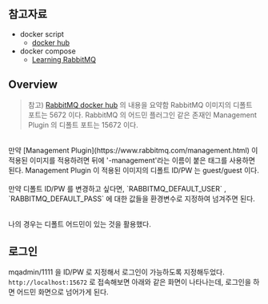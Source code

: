 
## 참고자료 
- docker script<br>
  - [docker hub](https://hub.docker.com/_/rabbitmq)<br>
- docker compose<br>
  - [Learning RabbitMQ](https://kdevkr.github.io/learning-rabbitmq/)<br>

## Overview
> 참고) [RabbitMQ docker hub](https://hub.docker.com/_/rabbitmq) 의 내용을 요약함
RabbitMQ 이미지의 디폴트 포트는 5672 이다. RabbitMQ 의 어드민 플러그인 같은 존재인 Management Plugin 의 디폴트 포트는 15672 이다.<br>
<br>
만약 [Management Plugin](https://www.rabbitmq.com/management.html) 이 적용된 이미지를 적용하려면 뒤에 '-management'라는 이름이 붙은 태그를 사용하면 된다. Management Plugin 이 적용된 이미지의 디폴트 ID/PW 는 guest/guest 이다.<br>
<br>
만약 디폴트 ID/PW 를 변경하고 싶다면, `RABBITMQ_DEFAULT_USER` , `RABBITMQ_DEFAULT_PASS` 에 대한 값들을 환경변수로 지정하여 넘겨주면 된다.<br>
<br>

나의 경우는 디폴트 어드민이 있는 것을 활용했다.<br>


## 로그인
mqadmin/1111 을 ID/PW 로 지정해서 로그인이 가능하도록 지정해두었다.<br>
`http://localhost:15672` 로 접속해보면 아래와 같은 화면이 나타나는데, 로그인을 하면 어드민 화면으로 넘어가게 된다.<br>
<br>



